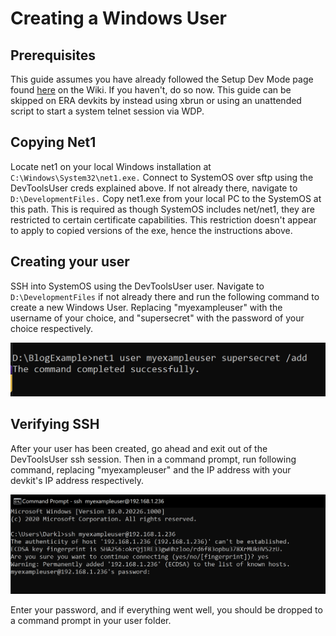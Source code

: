 <!-- TITLE: Creating a Windows user on SystemOS -->
<!-- SUBTITLE: A guide on how to create your own Windows user on SystemOS, using net1 -->

# Creating a Windows User
## Prerequisites

  This guide assumes you have already followed the Setup Dev Mode page found [here](setup-dev-mode.md) on the Wiki. If you haven't, do so now. This guide can be skipped on ERA devkits by instead using xbrun or using an unattended script to start a system telnet session via WDP.

## Copying Net1 

Locate net1 on your local Windows installation at `C:\Windows\System32\net1.exe.` Connect to SystemOS over sftp using the DevToolsUser creds explained above. If not already there, navigate to `D:\DevelopmentFiles.` Copy net1.exe from your local PC to the SystemOS at this path. This is required as though SystemOS includes net/net1, they are restricted to certain certificate capabilities. This restriction doesn't appear to apply to copied versions of the exe, hence the instructions above. 

## Creating your user

SSH into SystemOS using the DevToolsUser user. Navigate to `D:\DevelopmentFiles` if not already there and run the following command to create a new Windows User. Replacing "myexampleuser" with the username of your choice, and "supersecret" with the password of your choice respectively. 

![net1 user exampleuser supersecret /add](winuserguide/wiki1.png)


## Verifying SSH

After your user has been created, go ahead and exit out of the DevToolsUser ssh session. Then in a command prompt, run following command, replacing "myexampleuser" and the IP address with your devkit's IP address respectively. 

![ssh myexampleuser@192.168.1.236](winuserguide/wiki2.png)

Enter your password, and if everything went well, you should be dropped to a command prompt in your user folder.
